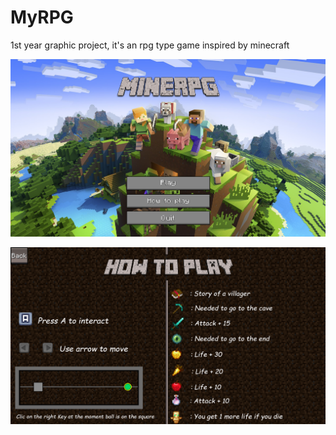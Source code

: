 # MyRPG
 1st year graphic project, it's an rpg type game inspired by minecraft

![](screenshot/game.png)

![](screenshot/how_to_play.png)